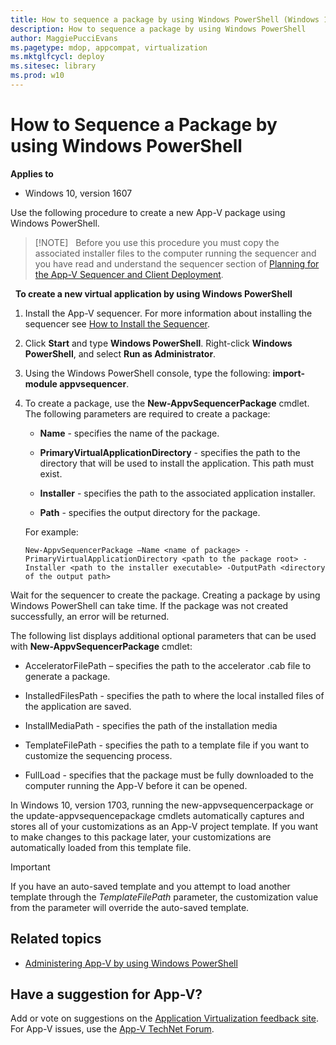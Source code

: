 ```yaml
---
title: How to sequence a package by using Windows PowerShell (Windows 10)
description: How to sequence a package by using Windows PowerShell
author: MaggiePucciEvans
ms.pagetype: mdop, appcompat, virtualization
ms.mktglfcycl: deploy
ms.sitesec: library
ms.prod: w10
---
```



# How to Sequence a Package by using Windows PowerShell

**Applies to**
-   Windows 10, version 1607

Use the following procedure to create a new App-V package using Windows PowerShell.

> [!NOTE]   
> Before you use this procedure you must copy the associated installer files to the computer running the sequencer and you have read and understand the sequencer section of [Planning for the App-V Sequencer and Client Deployment](appv-planning-for-sequencer-and-client-deployment.md).

 
**To create a new virtual application by using Windows PowerShell**

1.  Install the App-V sequencer. For more information about installing the sequencer see [How to Install the Sequencer](appv-install-the-sequencer.md).

2.  Click **Start** and type **Windows PowerShell**. Right-click **Windows PowerShell**, and select **Run as Administrator**.

3.  Using the Windows PowerShell console, type the following: **import-module appvsequencer**.

4.  To create a package, use the **New-AppvSequencerPackage** cmdlet. The following parameters are required to create a package:

    -   **Name** - specifies the name of the package.

    -   **PrimaryVirtualApplicationDirectory** - specifies the path to the directory that will be used to install the application. This path must exist.

    -   **Installer** - specifies the path to the associated application installer.

    -   **Path** - specifies the output directory for the package.

    For example:

    ```
    New-AppvSequencerPackage –Name <name of package> -PrimaryVirtualApplicationDirectory <path to the package root> -Installer <path to the installer executable> -OutputPath <directory of the output path>
    ```


Wait for the sequencer to create the package. Creating a package by using Windows PowerShell can take time. If the package was not created successfully, an error will be returned.

The following list displays additional optional parameters that can be used with **New-AppvSequencerPackage** cmdlet:

-   AcceleratorFilePath – specifies the path to the accelerator .cab file to generate a package.

-   InstalledFilesPath - specifies the path to where the local installed files of the application are saved.

-   InstallMediaPath - specifies the path of the installation media

-   TemplateFilePath - specifies the path to a template file if you want to customize the sequencing process.

-   FullLoad - specifies that the package must be fully downloaded to the computer running the App-V before it can be opened.

In Windows 10, version 1703, running the new-appvsequencerpackage or the update-appvsequencepackage cmdlets automatically captures and stores all of your customizations as an App-V project template. If you want to make changes to this package later, your customizations are automatically loaded from this template file. 

>[!IMPORTANT]
>If you have an auto-saved template and you attempt to load another template through the _TemplateFilePath_ parameter, the customization value from the parameter will override the auto-saved template. 

## Related topics

- [Administering App-V by using Windows PowerShell](appv-administering-appv-with-powershell.md)

## Have a suggestion for App-V?

Add or vote on suggestions on the [Application Virtualization feedback site](http://appv.uservoice.com/forums/280448-microsoft-application-virtualization).<br>For App-V issues, use the [App-V TechNet Forum](https://social.technet.microsoft.com/Forums/en-US/home?forum=mdopappv).